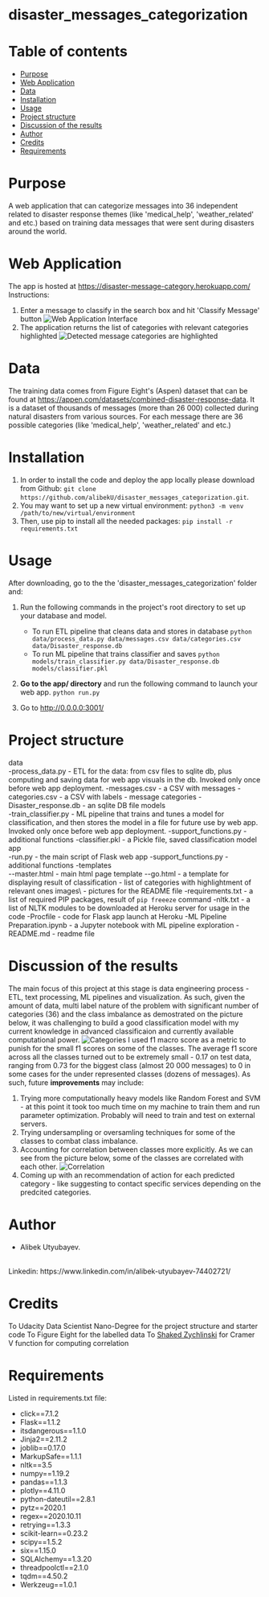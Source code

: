 # disaster_messages_categorization

# Table of contents
- [Purpose](#purpose)
- [Web Application](#web-application)
- [Data](#data)
- [Installation](#installation)
- [Usage](#usage)
- [Project structure](#project-structure)
- [Discussion of the results](#discussion-of-the-results)
- [Author](#author)
- [Credits](#credits)
- [Requirements](#requirements)


# Purpose
A web application that can categorize messages into 36 independent related to disaster response themes (like 'medical_help', 'weather_related' and etc.) based on training data messages that were sent during disasters around the world.

# Web Application
The app is hosted at https://disaster-message-category.herokuapp.com/ 
<br/>
Instructions:
1. Enter a message to classify in the search box and hit 'Classify Message' button 
![Web Application Interface](images/screenshot1.png)
2. The application returns the list of categories with relevant categories highlighted
![Detected message categories are highlighted](images/screenshot2.png)


# Data
The training data comes from Figure Eight's (Aspen) dataset that can be found at https://appen.com/datasets/combined-disaster-response-data. It is a dataset of thousands of messages (more than 26 000) collected during natural disasters from various sources.
For each message there are 36 possible categories (like 'medical_help', 'weather_related' and etc.)

# Installation
1. In order to install the code and deploy the app locally please download from Github: `git clone https://github.com/alibekU/disaster_messages_categorization.git`.
2. You may want to set up a new virtual environment: `python3 -m venv /path/to/new/virtual/environment` 
3. Then, use pip to install all the needed packages: `pip install -r requirements.txt`

# Usage
After downloading, go to the the 'disaster_messages_categorization' folder and:
1. Run the following commands in the project's root directory to set up your database and model.

    - To run ETL pipeline that cleans data and stores in database
        `python data/process_data.py data/messages.csv data/categories.csv data/Disaster_response.db`
    - To run ML pipeline that trains classifier and saves
        `python models/train_classifier.py data/Disaster_response.db models/classifier.pkl`

2. **Go to the app/ directory** and run the following command to launch your web app.
    `python run.py`

3. Go to http://0.0.0.0:3001/

# Project structure 
data\
-process_data.py - ETL for the data: from csv files to sqlite db, plus computing and saving data for web app visuals in the db. Invoked only once before web app deployment.
-messages.csv - a CSV with messages
-categories.csv - a CSV with labels - message categories
-Disaster_response.db - an sqlite DB file
models\
-train_classifier.py - ML pipeline that trains and tunes a model for classification, and then stores the model in a file for future use by web app. Invoked only once before web app deployment.
-support_functions.py - additional functions
-classifier.pkl - a Pickle file, saved classification model
app\
-run.py - the main script of Flask web app
-support_functions.py - additional functions
-templates\
 --master.html - main html page template
 --go.html - a template for displaying result of classification - list of categories with highlightment of relevant ones
images\ - pictures for the README file
-requirements.txt - a list of required PIP packages, result of `pip freeeze` command
-nltk.txt - a list of NLTK modules to be downloaded at Heroku server for usage in the code
-Procfile - code for Flask app launch at Heroku
-ML Pipeline Preparation.ipynb - a Jupyter notebook with ML pipeline exploration
-README.md - readme file

# Discussion of the results
The main focus of this project at this stage is data engineering process - ETL, text processing, ML pipelines and visualization.
As such, given the amount of data, multi label nature of the problem with significant number of categories (36) and the class imbalance as demostrated on the picture below, it was challenging to build a good classification model with my current knowledge in advanced classificaion and currently available computational power.
![Categories](images/screenshot4.png)
I used f1 macro score as a metric to punish for the small f1 scores on some of the classes. The average f1 score across all the classes turned out to be extremely small - 0.17 on test data, ranging from 0.73 for the biggest class (almost 20 000 messages) to 0 in some cases for the under represented classes (dozens of messages).
As such, future **improvements** may include:
1. Trying more computationally heavy models like Random Forest and SVM - at this point it took too much time on my machine to train them and run parameter optimization. Probably will need to train and test on external servers.
2. Trying undersampling or oversamling techniques for some of the classes to combat class imbalance.
3. Accounting for correlation between classes more explicitly. As we can see from the picture below, some of the classes are correlated with each other.
![Correlation](images/screenshot5.png)
4. Coming up with an recommendation of action for each predicted category - like suggesting to contact specific services depending on the predcited categories.

# Author 
- Alibek Utyubayev. 
<br/>
Linkedin: https://www.linkedin.com/in/alibek-utyubayev-74402721/

# Credits
To Udacity Data Scientist Nano-Degree for the project structure and starter code
To Figure Eight for the labelled data
To [Shaked Zychlinski](https://towardsdatascience.com/the-search-for-categorical-correlation-a1cf7f1888c9) for Cramer V function for computing correlation

# Requirements
Listed in requirements.txt file:
- click==7.1.2
- Flask==1.1.2
- itsdangerous==1.1.0
- Jinja2==2.11.2
- joblib==0.17.0
- MarkupSafe==1.1.1
- nltk==3.5
- numpy==1.19.2
- pandas==1.1.3
- plotly==4.11.0
- python-dateutil==2.8.1
- pytz==2020.1
- regex==2020.10.11
- retrying==1.3.3
- scikit-learn==0.23.2
- scipy==1.5.2
- six==1.15.0
- SQLAlchemy==1.3.20
- threadpoolctl==2.1.0
- tqdm==4.50.2
- Werkzeug==1.0.1

